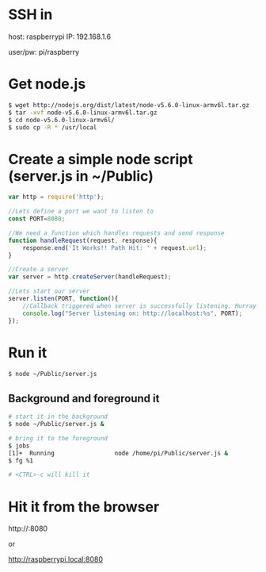 
# SSH in

host: raspberrypi
IP: 192.168.1.6

user/pw: pi/raspberry

# Get node.js

```bash
$ wget http://nodejs.org/dist/latest/node-v5.6.0-linux-armv6l.tar.gz
$ tar -xvf node-v5.6.0-linux-armv6l.tar.gz
$ cd node-v5.6.0-linux-armv6l/
$ sudo cp -R * /usr/local
```

# Create a simple node script (server.js in ~/Public)

```javascript
var http = require('http');

//Lets define a port we want to listen to
const PORT=8080;

//We need a function which handles requests and send response
function handleRequest(request, response){
    response.end('It Works!! Path Hit: ' + request.url);
}

//Create a server
var server = http.createServer(handleRequest);

//Lets start our server
server.listen(PORT, function(){
    //Callback triggered when server is successfully listening. Hurray!
    console.log("Server listening on: http://localhost:%s", PORT);
});
```

# Run it

```bash
$ node ~/Public/server.js
```

## Background and foreground it

```bash
# start it in the background
$ node ~/Public/server.js &
```

```bash
# bring it to the foreground
$ jobs
[1]+  Running                 node /home/pi/Public/server.js &
$ fg %1

# <CTRL>-c will kill it
```

# Hit it from the browser

http://<ip address>:8080

  or

http://raspberrypi.local:8080
